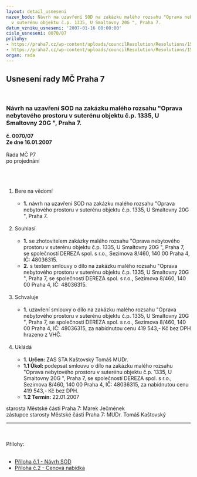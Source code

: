 ```yaml
---
layout: detail_usneseni
nazev_bodu: Návrh na uzavření SOD na zakázku malého rozsahu "Oprava nebytového prostoru
  v suterénu objektu č.p. 1335, U Smaltovny 20G ", Praha 7.
datum_vzniku_usneseni: '2007-01-16 00:00:00'
cislo_usneseni: 0070/07
prilohy:
- https://praha7.cz/wp-content/uploads/councilResolution/Resolutions/15832/3-n%c3%a1vrh_sod.doc
- https://praha7.cz/wp-content/uploads/councilResolution/Resolutions/15832/3-cenova_nabidka_dereza.xls
organ: rada
---
```

<div id="ucUsn_pList" class="usn">
	<span><h2>Usnesení rady MČ Praha 7 </h2>
<br></span><div class="standBody">
<span><h3>Návrh na uzavření SOD na zakázku malého rozsahu "Oprava nebytového prostoru v suterénu objektu č.p. 1335, U Smaltovny 20G ", Praha 7.</h3></span><div class="center">
		<strong>č. 0070/07</strong><br>
	</div>
<div class="center">
		<strong>Ze dne 16.01.2007</strong><br><br>
	</div>Rada MČ P7<br>po projednání<br><br><br><ol>
<br><li>Bere na vědomí<br><ul>
<br><li>
<strong>1.</strong> návrh na uzavření SOD na zakázku malého rozsahu "Oprava nebytového prostoru v suterénu objektu č.p. 1335, U Smaltovny 20G ", Praha 7. </li>
</ul>
<br>
</li>
<li>Souhlasí<br><ul>
<br><li>
<strong>1.</strong> se zhotovitelem zakázky malého rozsahu "Oprava nebytového prostoru v suterénu objektu č.p. 1335, U Smaltovny 20G ", Praha 7, se společností DEREZA spol. s r.o., Sezimova 8/460, 140 00 Praha 4, IČ: 48036315.<br>
</li>
<li>
<strong>2.</strong> s textem smlouvy o dílo na zakázku malého rozsahu "Oprava nebytového prostoru v suterénu objektu č.p. 1335, U Smaltovny 20G ", Praha 7, se společností DEREZA spol. s r.o., Sezimova 8/460, 140 00 Praha 4, IČ: 48036315. </li>
</ul>
<br>
</li>
<li>Schvaluje<br><ul>
<br><li>
<strong>1.</strong> uzavření smlouvy o dílo na zakázku malého rozsahu "Oprava nebytového prostoru v suterénu objektu č.p. 1335, U Smaltovny 20G ", Praha 7, se společností DEREZA spol. s r.o., Sezimova 8/460, 140 00 Praha 4, IČ: 48036315, za nabídnutou cenu 419 543,- Kč bez DPH hrazeno z VHČ. </li>
</ul>
<br>
</li>
<li>Ukládá<br><ul>
<br><li>
<strong>1. Určen: </strong>ZAS STA Kaštovský Tomáš MUDr.<br>
</li>
<li>
<strong>1.1 Úkol: </strong>podepsat smlouvu o dílo na zakázku malého rozsahu "Oprava nebytového prostoru v suterénu objektu č.p. 1335, U Smaltovny 20G ", Praha 7, se společností DEREZA spol. s r.o., Sezimova 8/460, 140 00 Praha 4, IČ: 48036315, za nabídnutou cenu 419 543,- Kč bez DPH. <br>
</li>
<li>
<strong>1.2 Termín: </strong>22.01.2007</li>
</ul>
</li>
</ol>starosta Městské části Praha 7: Marek Ječmének<br>zástupce starosty Městské části Praha 7: MUDr. Tomáš Kaštovský <br><hr>
<br><br>Přílohy: <br><ul>
<br><li>
<a href="/zdroj.aspx?typ=4&amp;id=11154&amp;sh=-1694015458" target="_blank" title="Odkaz na soubor - 94 kB - nové okno">Příloha č.1 - Návrh SOD</a> <br>
</li>
<li>
<a href="/zdroj.aspx?typ=4&amp;id=11155&amp;sh=-749241314" target="_blank" title="Odkaz na soubor - 32,5 kB - nové okno">Příloha č.2 - Cenová nabídka</a> </li>
</ul>
</div>
</div>